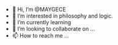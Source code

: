 - 👋 Hi, I’m @MAYGECE
- 👀 I’m interested in philosophy and logic.
- 🌱 I’m currently learning 
- 💞️ I’m looking to collaborate on ...
- 📫 How to reach me ...

<!---
MAYGECE/MAYGECE is a ✨ special ✨ repository because its `README.md` (this file) appears on your GitHub profile.
You can click the Preview link to take a look at your changes.
--->

